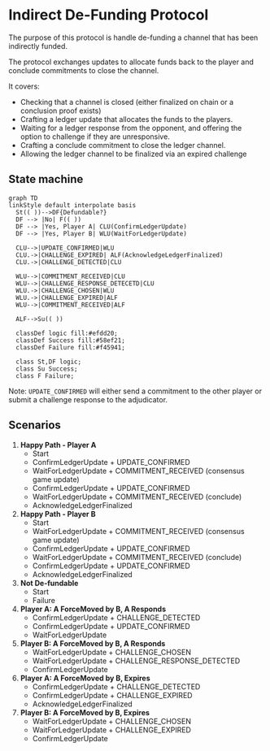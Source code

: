 # Indirect De-Funding Protocol

The purpose of this protocol is handle de-funding a channel that has been indirectly funded.

The protocol exchanges updates to allocate funds back to the player and conclude commitments to close the channel.

It covers:

- Checking that a channel is closed (either finalized on chain or a conclusion proof exists)
- Crafting a ledger update that allocates the funds to the players.
- Waiting for a ledger response from the opponent, and offering the option to challenge if they are unresponsive.
- Crafting a conclude commitment to close the ledger channel.
- Allowing the ledger channel to be finalized via an expired challenge

## State machine

```mermaid
graph TD
linkStyle default interpolate basis
  St(( ))-->DF{Defundable?}
  DF --> |No| F(( ))
  DF --> |Yes, Player A| CLU(ConfirmLedgerUpdate)
  DF --> |Yes, Player B| WLU(WaitForLedgerUpdate)

  CLU-->|UPDATE_CONFIRMED|WLU
  CLU.->|CHALLENGE_EXPIRED| ALF(AcknowledgeLedgerFinalized)
  CLU.->|CHALLENGE_DETECTED|CLU

  WLU-->|COMMITMENT_RECEIVED|CLU
  WLU-->|CHALLENGE_RESPONSE_DETECETD|CLU
  WLU.->|CHALLENGE_CHOSEN|WLU
  WLU.->|CHALLENGE_EXPIRED|ALF
  WLU-->|COMMITMENT_RECEIVED|ALF

  ALF-->Su(( ))

  classDef logic fill:#efdd20;
  classDef Success fill:#58ef21;
  classDef Failure fill:#f45941;

  class St,DF logic;
  class Su Success;
  class F Failure;
```

Note: `UPDATE_CONFIRMED` will either send a commitment to the other player or submit a challenge response to the adjudicator.

## Scenarios

1. **Happy Path - Player A**
   - Start
   - ConfirmLedgerUpdate + UPDATE_CONFIRMED
   - WaitForLedgerUpdate + COMMITMENT_RECEIVED (consensus game update)
   - ConfirmLedgerUpdate + UPDATE_CONFIRMED
   - WaitForLedgerUpdate + COMMITMENT_RECEIVED (conclude)
   - AcknowledgeLedgerFinalized
2. **Happy Path - Player B**
   - Start
   - WaitForLedgerUpdate + COMMITMENT_RECEIVED (consensus game update)
   - ConfirmLedgerUpdate + UPDATE_CONFIRMED
   - WaitForLedgerUpdate + COMMITMENT_RECEIVED (conclude)
   - ConfirmLedgerUpdate + UPDATE_CONFIRMED
   - AcknowledgeLedgerFinalized
3. **Not De-fundable**
   - Start
   - Failure
4. **Player A: A ForceMoved by B, A Responds**
   - ConfirmLedgerUpdate + CHALLENGE_DETECTED
   - ConfirmLedgerUpdate + UPDATE_CONFIRMED
   - WaitForLedgerUpdate
5. **Player B: A ForceMoved by B, A Responds**
   - WaitForLedgerUpdate + CHALLENGE_CHOSEN
   - WaitForLedgerUpdate + CHALLENGE_RESPONSE_DETECTED
   - ConfirmLedgerUpdate
6. **Player A: A ForceMoved by B, Expires**
   - ConfirmLedgerUpdate + CHALLENGE_DETECTED
   - ConfirmLedgerUpdate + CHALLENGE_EXPIRED
   - AcknowledgeLedgerFinalized
7. **Player B: A ForceMoved by B, Expires**
   - WaitForLedgerUpdate + CHALLENGE_CHOSEN
   - WaitForLedgerUpdate + CHALLENGE_EXPIRED
   - ConfirmLedgerUpdate
